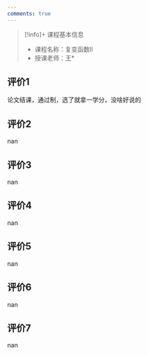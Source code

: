 ```yaml
---
comments: true
---
```


>[!info]+ 课程基本信息
>
> - 课程名称：复变函数II
> - 授课老师：王*

## 评价1

论文结课，通过制，选了就拿一学分，没啥好说的
## 评价2

nan
## 评价3

nan
## 评价4

nan
## 评价5

nan
## 评价6

nan
## 评价7

nan
